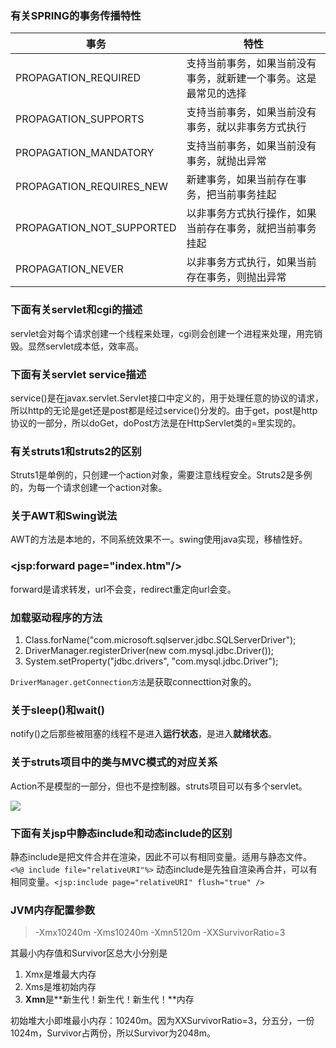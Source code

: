 ### 有关SPRING的事务传播特性

|事务|特性|
|----|----|
|PROPAGATION_REQUIRED|支持当前事务，如果当前没有事务，就新建一个事务。这是最常见的选择|
|PROPAGATION_SUPPORTS|支持当前事务，如果当前没有事务，就以非事务方式执行|
|PROPAGATION_MANDATORY|支持当前事务，如果当前没有事务，就抛出异常|
|PROPAGATION_REQUIRES_NEW|新建事务，如果当前存在事务，把当前事务挂起|
|PROPAGATION_NOT_SUPPORTED|以非事务方式执行操作，如果当前存在事务，就把当前事务挂起|
|PROPAGATION_NEVER|以非事务方式执行，如果当前存在事务，则抛出异常|

### 下面有关servlet和cgi的描述
servlet会对每个请求创建一个线程来处理，cgi则会创建一个进程来处理，用完销毁。显然servlet成本低，效率高。

### 下面有关servlet service描述
service()是在javax.servlet.Servlet接口中定义的，用于处理任意的协议的请求，所以http的无论是get还是post都是经过service()分发的。由于get，post是http协议的一部分，所以doGet，doPost方法是在HttpServlet类的=里实现的。

### 有关struts1和struts2的区别
Struts1是单例的，只创建一个action对象，需要注意线程安全。Struts2是多例的，为每一个请求创建一个action对象。

### 关于AWT和Swing说法
AWT的方法是本地的，不同系统效果不一。swing使用java实现，移植性好。

### &lt;jsp:forward page="index.htm"/&gt;
forward是请求转发，url不会变，redirect重定向url会变。

### 加载驱动程序的方法
1. Class.forName("com.microsoft.sqlserver.jdbc.SQLServerDriver");
2. DriverManager.registerDriver(new com.mysql.jdbc.Driver());
3. System.setProperty("jdbc.drivers", "com.mysql.jdbc.Driver");

`DriverManager.getConnection方法`是获取connecttion对象的。

### 关于sleep()和wait()
notify()之后那些被阻塞的线程不是进入**运行状态**，是进入**就绪状态**。

### 关于struts项目中的类与MVC模式的对应关系
Action不是模型的一部分，但也不是控制器。struts项目可以有多个servlet。

![](https://uploadfiles.nowcoder.net/images/20170816/6740262_1502892230619_8AA0BB8C0EEED931C8EE12011A5E8E1B)

### 下面有关jsp中静态include和动态include的区别
静态include是把文件合并在渲染，因此不可以有相同变量。适用与静态文件。` <%@ include file="relativeURI"%>`
动态include是先独自渲染再合并，可以有相同变量。`<jsp:include page="relativeURI" flush="true" />`

### JVM内存配置参数
> -Xmx10240m -Xms10240m -Xmn5120m -XXSurvivorRatio=3

其最小内存值和Survivor区总大小分别是

1. Xmx是堆最大内存
2. Xms是堆初始内存
3. **Xmn**是**新生代！新生代！新生代！**内存

初始堆大小即堆最小内存：10240m。因为XXSurvivorRatio=3，分五分，一份1024m，Survivor占两份，所以Survivor为2048m。